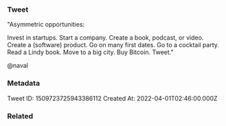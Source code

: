 ### Tweet
"Asymmetric opportunities:

Invest in startups.
Start a company.
Create a book, podcast, or video.
Create a (software) product.
Go on many first dates.
Go to a cocktail party.
Read a Lindy book.
Move to a big city.
Buy Bitcoin.
Tweet." 

@naval

### Metadata
Tweet ID: 1509723725943386112
Created At: 2022-04-01T02:46:00.000Z

### Related

